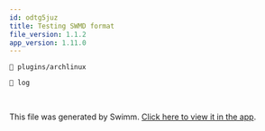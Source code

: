 ```yaml
---
id: odtg5juz
title: Testing SWMD format
file_version: 1.1.2
app_version: 1.11.0
---
```


`📄 plugins/archlinux`

`📄 log`

<br/>

This file was generated by Swimm. [Click here to view it in the app](http://localhost:5000/repos/Z2l0aHViJTNBJTNBb2hteXpzaCUzQSUzQUlkaXRZZWdlclN3aW1t/docs/odtg5juz).
